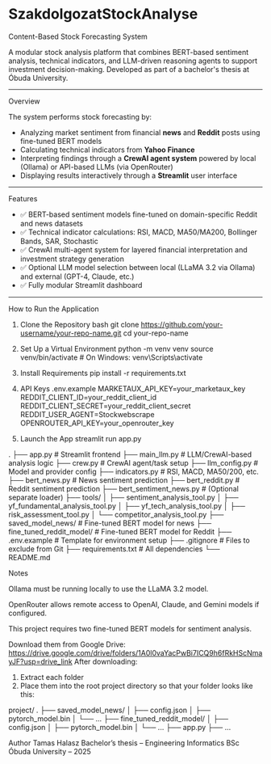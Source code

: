 # SzakdolgozatStockAnalyse


Content-Based Stock Forecasting System

A modular stock analysis platform that combines BERT-based sentiment analysis, technical indicators, and LLM-driven reasoning agents to support investment decision-making. Developed as part of a bachelor's thesis at Óbuda University.

---

Overview

The system performs stock forecasting by:
- Analyzing market sentiment from financial **news** and **Reddit** posts using fine-tuned BERT models
- Calculating technical indicators from **Yahoo Finance**
- Interpreting findings through a **CrewAI agent system** powered by local (Ollama) or API-based LLMs (via OpenRouter)
- Displaying results interactively through a **Streamlit** user interface

---

Features

- ✅ BERT-based sentiment models fine-tuned on domain-specific Reddit and news datasets
- ✅ Technical indicator calculations: RSI, MACD, MA50/MA200, Bollinger Bands, SAR, Stochastic
- ✅ CrewAI multi-agent system for layered financial interpretation and investment strategy generation
- ✅ Optional LLM model selection between local (LLaMA 3.2 via Ollama) and external (GPT-4, Claude, etc.)
- ✅ Fully modular Streamlit dashboard

---

How to Run the Application

1. Clone the Repository
bash
git clone https://github.com/your-username/your-repo-name.git
cd your-repo-name

2. Set Up a Virtual Environment
python -m venv venv
source venv/bin/activate       # On Windows: venv\Scripts\activate

3. Install Requirements
pip install -r requirements.txt

4. API Keys
.env.example
MARKETAUX_API_KEY=your_marketaux_key
REDDIT_CLIENT_ID=your_reddit_client_id
REDDIT_CLIENT_SECRET=your_reddit_client_secret
REDDIT_USER_AGENT=Stockwebscrape
OPENROUTER_API_KEY=your_openrouter_key

5. Launch the App
streamlit run app.py

.
├── app.py                          # Streamlit frontend
├── main_llm.py                     # LLM/CrewAI-based analysis logic
├── crew.py                         # CrewAI agent/task setup
├── llm_config.py                   # Model and provider config
├── indicators.py                   # RSI, MACD, MA50/200, etc.
├── bert_news.py                    # News sentiment prediction
├── bert_reddit.py                  # Reddit sentiment prediction
├── bert_sentiment_news.py          # (Optional separate loader)
├── tools/
│   ├── sentiment_analysis_tool.py
│   ├── yf_fundamental_analysis_tool.py
│   ├── yf_tech_analysis_tool.py
│   ├── risk_assessment_tool.py
│   └── competitor_analysis_tool.py
├── saved_model_news/               # Fine-tuned BERT model for news
├── fine_tuned_reddit_model/        # Fine-tuned BERT model for Reddit
├── .env.example                    # Template for environment setup
├── .gitignore                      # Files to exclude from Git
├── requirements.txt                # All dependencies
└── README.md

Notes

Ollama must be running locally to use the LLaMA 3.2 model.

OpenRouter allows remote access to OpenAI, Claude, and Gemini models if configured.

This project requires two fine-tuned BERT models for sentiment analysis.

Download them from Google Drive:
https://drive.google.com/drive/folders/1A0l0vaYacPwBi7ICQ9h6fRkHScNmayJF?usp=drive_link
After downloading:

1. Extract each folder
2. Place them into the root project directory so that your folder looks like this:

project/
.
├── saved_model_news/
│ ├── config.json
│ ├── pytorch_model.bin
│ └── ...
├── fine_tuned_reddit_model/
│ ├── config.json
│ ├── pytorch_model.bin
│ └── ...
├── app.py
├── ...

Author
Tamas Halasz
Bachelor’s thesis – Engineering Informatics BSc
Óbuda University – 2025
